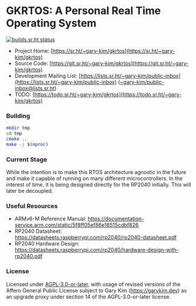 # GKRTOS: A Personal Real Time Operating System

[![builds.sr.ht status](https://builds.sr.ht/~gary-kim/gkrtos/commits/master/test.yml.svg)](https://builds.sr.ht/~gary-kim/gkrtos/commits/master/test.yml?)

* Project Home: [https://sr.ht/~gary-kim/gkrtos](https://sr.ht/~gary-kim/gkrtos)
* Source Code: [https://git.sr.ht/~gary-kim/gkrtos](https://git.sr.ht/~gary-kim/gkrtos)
* Development Mailing List: [https://lists.sr.ht/~gary-kim/public-inbox](https://lists.sr.ht/~gary-kim/public-inbox) ([~gary-kim/public-inbox@lists.sr.ht](mailto:~gary-kim/public-inbox@lists.sr.ht))
* TODO: [https://todo.sr.ht/~gary-kim/gkrtos](https://todo.sr.ht/~gary-kim/gkrtos)

### Building

```bash
mkdir tmp
cd tmp
cmake ..
make -j $(nproc)
```

### Current Stage

While the intention is to make this RTOS architecture agnostic in the future and
make it capable of running on many different microcontrollers. In the interest
of time, it is being designed directly for the RP2040 initially. This will later
be decoupled.

### Useful Resources

* ARMv6-M Reference Manual: https://documentation-service.arm.com/static/5f8ff05ef86e16515cdbf826
* RP2040 Datasheet: https://datasheets.raspberrypi.com/rp2040/rp2040-datasheet.pdf
* RP2040 Hardware Design: https://datasheets.raspberrypi.com/rp2040/hardware-design-with-rp2040.pdf

### License

Licensed under [AGPL-3.0-or-later](./LICENSE), with usage of revised versions of
the Affero General Public License subject to Gary Kim (<https://garykim.dev>) as
an upgrade proxy under section 14 of the AGPL-3.0-or-later license.


